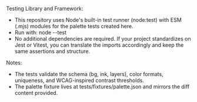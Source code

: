 Testing Library and Framework:
- This repository uses Node's built-in test runner (node:test) with ESM (.mjs) modules for the palette tests created here.
- Run with: node --test
- No additional dependencies are required. If your project standardizes on Jest or Vitest, you can translate the imports accordingly and keep the same assertions and structure.

Notes:
- The tests validate the schema (bg, ink, layers), color formats, uniqueness, and WCAG-inspired contrast thresholds.
- The palette fixture lives at tests/fixtures/palette.json and mirrors the diff content provided.